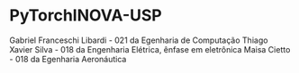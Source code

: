 # PyTorchINOVA-USP

Gabriel Franceschi Libardi - 021 da Egenharia de Computação
Thiago Xavier Silva - 018 da Engenharia Elétrica, ênfase em eletrônica
Maisa Cietto - 018 da Egenharia Aeronáutica
